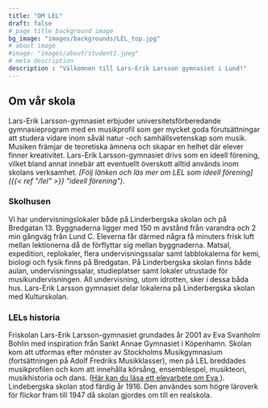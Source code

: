 ```yaml
---
title: "OM LEL"
draft: false
# page title background image
bg_image: "images/backgrounds/LEL_top.jpg"
# about image
#image: "images/about/student1.jpeg"
# meta description
description : "Välkomnen till Lars-Erik Larsson gymnasiet i Lund!"
---
```


## Om vår skola

Lars-Erik Larsson-gymnasiet erbjuder universitetsförberedande gymnasieprogram med en musikprofil som ger mycket goda förutsättningar att studera vidare inom såväl natur -och samhällsvetenskap som musik. Musiken främjar de teoretiska ämnena och skapar en helhet där elever finner kreativitet. Lars-Erik Larsson-gymnasiet drivs som en ideell förening, vilket bland annat innebär att eventuellt överskott alltid används inom skolans verksamhet. _[Följ länken och läs mer om LEL som ideell förening]({{< ref "/lel" >}} "ideell förening")_. 


### Skolhusen

Vi har undervisningslokaler både på Linderbergska skolan och på Bredgatan 13. Byggnaderna ligger med 150 m avstånd från varandra och 2 min gångväg från Lund C. Eleverna får därmed några få minuters frisk luft mellan lektionerna då de förflyttar sig mellan byggnaderna. Matsal, expedition, replokaler, flera undervisningssalar samt labblokalerna för kemi, biologi och fysik finns på Bredgatan. På Linderbergska skolan finns både aulan, undervisningssalar, studieplatser samt lokaler utrustade för musikundervisningen. All undervisning, utom idrotten, sker i dessa båda hus. Lars-Erik Larsson gymnasiet delar lokalerna på Linderbergska skolan med Kulturskolan.


### LELs historia
Friskolan Lars-Erik Larsson-gymnasiet grundades år 2001 av Eva Svanholm Bohlin med inspiration från Sankt Annae Gymnasiet i Köpenhamn. 
Skolan kom att utformas efter mönster av Stockholms Musikgymnasium (fortsättningen på Adolf Fredriks Musikklasser), men på LEL breddades musikprofilen och kom att innehålla körsång, ensemblespel, musikteori, musikhistoria och dans. ([Här kan du läsa ett elevarbete om Eva ](https://bohlin-kolmodin.se/wordpress/?page_id=946)). Lindebergska skolan stod färdig år 1916. Den användes som  högre läroverk för flickor fram till 1947 då skolan gjordes om till en realskola. 
